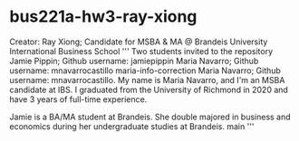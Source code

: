 # bus221a-hw3-ray-xiong
Creator: Ray Xiong; Candidate for MSBA &amp; MA @ Brandeis University International Business School 
'''
Two students invited to the repository 
Jamie Pippin; Github username: jamiepippin
Maria Navarro; Github username: mnavarrocastillo
maria-info-correction
Maria Navarro; Github username: mnavarrocastillo. My name is Maria Navarro, and I'm an MSBA candidate at IBS. I graduated from the University of Richmond in 2020 and have 3 years of full-time experience.

Jamie is a BA/MA student at Brandeis. She double majored in business and economics during her undergraduate studies at Brandeis.
main
'''

